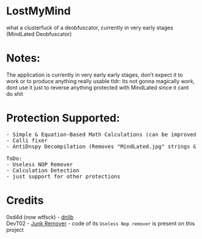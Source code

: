 # LostMyMind
what a clusterfuck of a deobfuscator, currently in very early stages (MindLated Deobfuscator)

# Notes:
The application is currently in very early early stages, don't expect it to work or to produce anything really usable
tldr: its not gonna magically work, dont use it just to reverse anything protected with MindLated since it cant do shit

# Protection Supported:
<pre>
- Simple & Equation-Based Math Calculations (can be improved a lot more)
- Calli fixer
- AntiDnspy Decompilation (Removes "MindLated.jpg" strings & fixes CFlow)

ToDo:
- Useless NOP Remover
- Calculation Detection
- just support for other protections
</pre>

# Credits
0xd4d (now wtfsck) - <a href="https://github.com/0xd4d/dnlib/">dnlib</a></br>
DevT02 - <a href="https://github.com/DevT02/Junk-Remover">Junk Remover</a> - code of its `Useless Nop remover` is present on this project
